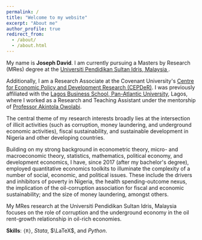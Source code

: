 ```yaml
---
permalink: /
title: "Welcome to my website"
excerpt: "About me"
author_profile: true
redirect_from: 
  - /about/
  - /about.html
---
```

My name is **Joseph David**. I am currently pursuing a Masters by Research (MRes) degree at the <a href ="https://fpe.upsi.edu.my/master/">Universiti Pendidikan Sultan Idris, Malaysia </a>. 

Additionally, I am a Research Associate at the Covenant University's <a href ="https://cepder.covenantuniversity.edu.ng/"> Centre for Economic Policy and Development Research (CEPDeR)</a>. I was previously affiliated with the <a href="https://lbs.edu.ng" target="_blank">Lagos Business School, Pan-Atlantic University</a>, Lagos, where I worked as a Research and Teaching Assistant under the mentorship of <a href ="https://www.lbs.edu.ng/faculty_profiles/akintola-owolabi/">Professor Akintola Owolabi</a>.  

The central theme of my research interests broadly lies at the intersection of illicit activities (such as corruption, money laundering, and underground economic activities), fiscal sustainability, and sustainable development in Nigeria and other developing countries. 


Building on my strong background in econometric theory, micro- and macroeconomic theory, statistics, mathematics, political economy, and development economics, I have, since 2017 (after my bachelor's degree), employed quantitative economics toolkits to illuminate the complexity of a number of social, economic, and political issues. These include the drivers and inhibitors of poverty in Nigeria, the health spending-outcome nexus, the implication of the oil-corruption association for fiscal and economic sustainability; and the size of money laundering, amongst others.

My MRes research at the Universiti Pendidikan Sultan Idris, Malaysia focuses on the role of corruption and the underground economy in the oil rent-growth relationship in oil-rich economies.

<b>Skills</b>: `{R}`, $Stata$, $\LaTeX$, and $Python$.
